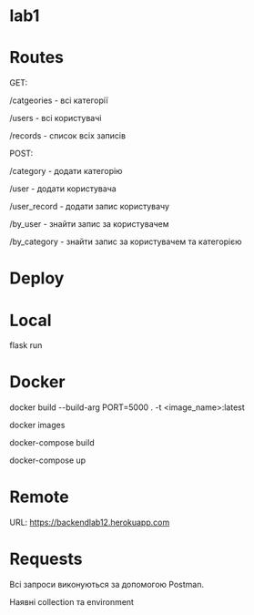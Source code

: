 # lab1
# Routes
GET:

/catgeories - всі категорії

/users - всі користувачі

/records - список всіх записів

POST:

/category - додати категорію

/user - додати користувача

/user_record - додати запис користувачу

/by_user - знайти запис за користувачем

/by_category - знайти запис за користувачем та категорією

# Deploy

# Local

flask run

# Docker

docker build --build-arg PORT=5000 . -t <image_name>:latest

docker images

docker-compose build

docker-compose up

# Remote

URL: https://backendlab12.herokuapp.com

# Requests

Всі запроси виконуються за допомогою Postman. 

Наявні collection та environment